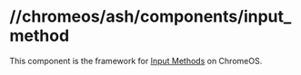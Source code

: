 # //chromeos/ash/components/input_method

This component is the framework for [Input Methods](https://en.wikipedia.org/wiki/Input_method) on ChromeOS.